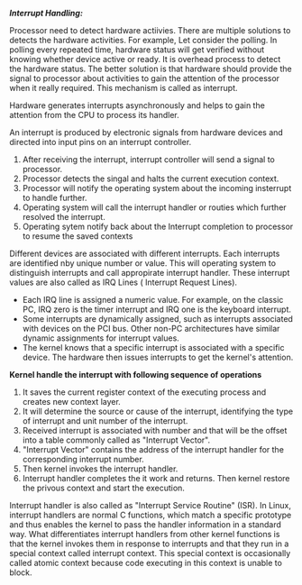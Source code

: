 ***Interrupt Handling:***

Processor need to detect hardware actiivies. There are multiple solutions to detects the hardware activities. For example, Let consider the polling. 
In polling every repeated time, hardware status will get verified without knowing whether device active or ready. It is overhead process to detect the hardware status.
The better solution is that hardware should provide the signal to processor about activities to gain the attention of the processor when it really required. This mechanism is called as interrupt. 

Hardware generates interrupts asynchronously and helps to gain the attention from the CPU to process its handler. 

An interrupt is produced by electronic signals from hardware devices and directed into input pins on an interrupt controller. 
1) After receiving the interrupt, interrupt controller will send a signal to processor.
2) Processor detects the singal and halts the current execution context. 
3) Processor will notify the operating system about the incoming insterrupt to handle further. 
4) Operating system will call the interrupt handler or routies which further resolved the interrupt. 
5) Operating sytem notify back about the Interrupt completion to processor to resume the saved contexts

Different devices are associated with different interrupts. Each interrupts are identified nby unique number or value. This will operating system to distinguish interrupts and call appropirate interrupt handler. These interrupt values are also called as IRQ Lines ( Interrupt Request Lines).

- Each IRQ line is assigned a numeric value. For example, on the classic PC, IRQ zero is the timer interrupt and IRQ one is the keyboard interrupt.
- Some interrupts are dynamically assigned, such as interrupts associated with devices on the PCI bus. Other non-PC architectures have similar dynamic assignments for interrupt values.
- The kernel knows that a specific interrupt is associated with a specific device. The hardware then issues interrupts to get the kernel's attention.

**Kernel handle the interrupt with following sequence of operations**
1) It saves the current register context of the executing process and creates new context layer.
2) It will determine the source or cause of the interrupt, identifying the type of interrupt and unit number of the interrupt.
3) Received interrupt is associated with number and that will be the offset into a table commonly called as "Interrupt Vector".
4) "Interrupt Vector" contains the address of the interrupt handler for the corresponding interrupt number.
5) Then kernel invokes the interrupt handler.
6) Interrupt handler completes the it work and returns. Then kernel restore the privous context and start the execution.

Interrupt handler is also called as "Interrupt Service Routine" (ISR). In Linux, interrupt handlers are normal C functions, which match a specific prototype and thus enables the kernel to pass the handler information in a standard way. What differentiates interrupt handlers from other kernel functions is that the kernel invokes them in response to interrupts and that they run in a special context called interrupt context. This special context is occasionally called atomic context because code executing in this context is unable to block.

